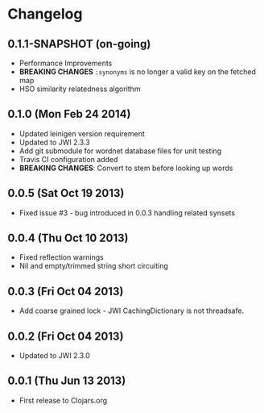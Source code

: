 # Changelog

## 0.1.1-SNAPSHOT (on-going)
* Performance Improvements
* **BREAKING CHANGES** ```:synonyms``` is no longer a valid key on the fetched map
* HSO similarity relatedness algorithm

## 0.1.0 (Mon Feb 24 2014)
* Updated leinigen version requirement
* Updated to JWI 2.3.3
* Add git submodule for wordnet database files for unit testing
* Travis CI configuration added
* **BREAKING CHANGES**: Convert to stem before looking up words

## 0.0.5 (Sat Oct 19 2013)
* Fixed issue #3 - bug introduced in 0.0.3 handling related synsets

## 0.0.4 (Thu Oct 10 2013)
* Fixed reflection warnings
* Nil and empty/trimmed string short circuiting

## 0.0.3 (Fri Oct 04 2013)
* Add coarse grained lock - JWI CachingDictionary is not threadsafe.

## 0.0.2 (Fri Oct 04 2013)
* Updated to JWI 2.3.0

## 0.0.1 (Thu Jun 13 2013)
* First release to Clojars.org
